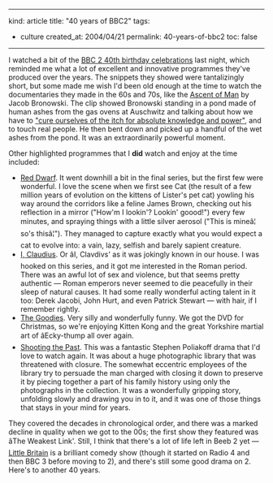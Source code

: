 -----
kind: article
title: "40 years of BBC2"
tags:
- culture
created_at: 2004/04/21
permalink: 40-years-of-bbc2
toc: false
-----

<p>I watched a bit of the <a href="http://www.bbc.co.uk/cult/ilove/tv/bbc2/" title="Happy 40th Birthday BBC2">BBC 2 40th birthday celebrations</a> last night, which reminded me what a lot of excellent and innovative programmes they've produced over the years. The snippets they showed were tantalizingly short, but some made me wish I'd been old enough at the time to watch the documentaries they made in the 60s and 70s, like the <a href="http://www.amazon.com/exec/obidos/tg/detail/-/0316109339/002-7612636-6613613?v=glance" title="Buy Ascent of Man at Amazon.co.uk">Ascent of Man</a> by Jacob Bronowski. The clip showed Bronowski standing in a pond made of human ashes from the gas ovens at Auschwitz and talking about how we have to <a href="http://www.godless.org/wtc&jb.html">"cure ourselves of the itch for absolute knowledge and power"</a>, and to touch real people. He then bent down and picked up a handful of the wet ashes from the pond. It was an extraordinarily powerful moment.</p>

<p>Other highlighted programmes that I <strong>did</strong> watch and enjoy at the time included:</p>

<ul>
<li><a href="http://www.amazon.co.uk/exec/obidos/ASIN/B00006JI1V/butshesagirl-21" title="Red Dwarf - Series 1 on DVD">Red Dwarf</a>. It went downhill a bit in the final series, but the first few were wonderful. I love the scene when we first see Cat (the result of a few million years of evolution on the kittens of Lister's pet cat) yowling his way around the corridors like a feline James Brown, checking out his reflection in a mirror ("How'm I lookin'? Lookin' goood!") every few minutes, and spraying things with a little silver aerosol ("This is mineâ¦ so's thisâ¦"). They managed to capture exactly what you would expect a cat to evolve into: a vain, lazy, selfish and barely sapient creature.</li>
<li><a href="http://www.amazon.co.uk/exec/obidos/ASIN/B00006G9VS/butshesagirl-21" title="I, Claudius - 5 DVD set">I, Claudius</a>. Or âI, Clavdivs' as it was jokingly known in our house. I was hooked on this series, and it got me interested in the Roman period. There was an awful lot of sex and violence, but that seems pretty authentic &mdash; Roman emperors never seemed to die peacefully in their sleep of natural causes. It had some really wonderful acting talent in it too: Derek Jacobi, John Hurt, and even Patrick Stewart &mdash; with hair, if I remember rightly.</li>
<li><a href="http://www.amazon.co.uk/exec/obidos/ASIN/B00008MJ0W/butshesagirl-21" title="The Goodies..At Last DVD">The Goodies</a>. Very silly and wonderfully funny. We got the DVD for Christmas, so we're enjoying Kitten Kong and the great Yorkshire martial art of âEcky-thump all over again.</li>
<li><a href="http://www.amazon.co.uk/exec/obidos/ASIN/B0000AISIF/butshesagirl-21" title="Shooting the Past DVD">Shooting the Past</a>. This was a fantastic Stephen Poliakoff drama that I'd love to watch again. It was about a huge photographic library that was threatened with closure. The somewhat eccentric employees of the library try to persuade the man charged with closing it down to preserve it by piecing together a part of his family history using only the photographs in the collection. It was a wonderfully gripping story, unfolding slowly and drawing you in to it, and it was one of those things that stays in your mind for years.</li>
</ul>

<p>They covered the decades in chronological order, and there was a marked decline in quality when we got to the 00s; the first show they featured was âThe Weakest Link'. Still, I think that there's a lot of life left in Beeb 2 yet &mdash; <a href="http://www.bbc.co.uk/bbcthree/tv/littlebritain/index.shtml" title="Little Britain">Little Britain</a> is a brilliant comedy show (though it started on Radio 4 and then BBC 3 before moving to 2), and there's still some good drama on 2. Here's to another 40 years.</p>
